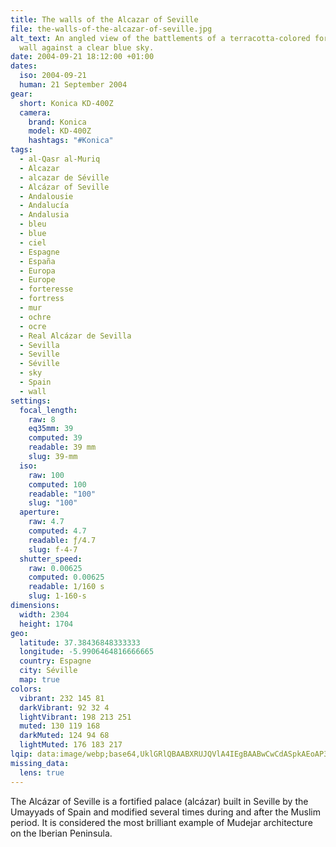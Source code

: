 ```yaml
---
title: The walls of the Alcazar of Seville
file: the-walls-of-the-alcazar-of-seville.jpg
alt_text: An angled view of the battlements of a terracotta-colored fortress
  wall against a clear blue sky.
date: 2004-09-21 18:12:00 +01:00
dates:
  iso: 2004-09-21
  human: 21 September 2004
gear:
  short: Konica KD-400Z
  camera:
    brand: Konica
    model: KD-400Z
    hashtags: "#Konica"
tags:
  - al-Qasr al-Muriq
  - Alcazar
  - alcazar de Séville
  - Alcázar of Seville
  - Andalousie
  - Andalucía
  - Andalusia
  - bleu
  - blue
  - ciel
  - Espagne
  - España
  - Europa
  - Europe
  - forteresse
  - fortress
  - mur
  - ochre
  - ocre
  - Real Alcázar de Sevilla
  - Sevilla
  - Seville
  - Séville
  - sky
  - Spain
  - wall
settings:
  focal_length:
    raw: 8
    eq35mm: 39
    computed: 39
    readable: 39 mm
    slug: 39-mm
  iso:
    raw: 100
    computed: 100
    readable: "100"
    slug: "100"
  aperture:
    raw: 4.7
    computed: 4.7
    readable: ƒ/4.7
    slug: f-4-7
  shutter_speed:
    raw: 0.00625
    computed: 0.00625
    readable: 1/160 s
    slug: 1-160-s
dimensions:
  width: 2304
  height: 1704
geo:
  latitude: 37.38436848333333
  longitude: -5.9906464816666665
  country: Espagne
  city: Séville
  map: true
colors:
  vibrant: 232 145 81
  darkVibrant: 92 32 4
  lightVibrant: 198 213 251
  muted: 130 119 168
  darkMuted: 124 94 68
  lightMuted: 176 183 217
lqip: data:image/webp;base64,UklGRlQBAABXRUJQVlA4IEgBAABwCwCdASpkAEoAP3Gyzl40rr6tpnkrs9AuCWIAxzXjAtu5gqT1VBlth+R8RxjDoRp6uww8XTvvPTbxNLX5s1DGO3qOoNma5Fo4glE84gCZShy+YzZq+tj9eBEl1n3mipml6oDAAP7P40JV6vRlUHxaVk+KjzbWVKt3FpXp8eN542ydEP7EuaUT8F1iZ0a2Dz6KyfIj7lgIWBady9M+llZ/twtAp45a3v6GP/jZ1+SlSwU9B3t77YV0oDQtmsU69Z78Prbh8iHgH9tM7xC+r4ntGnFs+D4LfLlv4r5IjhAjF2QCvz8PVHqy/CXXVb9p7GN7fBIG894bcgmU1zN/llxLL93JDwcJZ0muEN6sdB6O7/z/JO5bNvADVFuLwa0FLpsCOm6ukIGMPkbAamEs/XJV2xMt8SA91n4TEB3okQc1HyNCHl3rkYAA
missing_data:
  lens: true
---
```


The Alcázar of Seville is a fortified palace (alcázar) built in Seville by the Umayyads of Spain and modified several times during and after the Muslim period. It is considered the most brilliant example of Mudejar architecture on the Iberian Peninsula.
